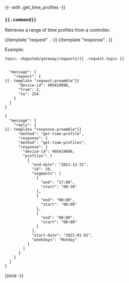 {{- with .get_time_profiles -}}
### `{{.command}}`

Retrieves a range of time profiles from a controller.

{{template "request"  . -}}
{{template "response" . }}

Example:
```
topic: uhppoted/gateway/requests/{{ .request.topic }}


  "message": {
    "request": {
{{- template "request-preamble"}}
      "device-id": 405419896,
      "from": 2,
      "to": 254
    }
  }
}

{
  "message": {
    "reply": {
{{- template "response-preamble"}}
      "method": "get-time-profile",
      "response": {
      "method": "get-time-profiles",
      "response": {
        "device-id": 405419896,
        "profiles": [
          {
            "end-date": "2021-12-31",
            "id": 29,
            "segments": [
              {
                "end": "17:00",
                "start": "08:30"
              },
              {
                "end": "00:00",
                "start": "00:00"
              },
              {
                "end": "00:00",
                "start": "00:00"
              }
            ],
            "start-date": "2021-01-01",
            "weekdays": "Monday"
          }
        ]
      }
    }
  }
}
```
{{end -}}
